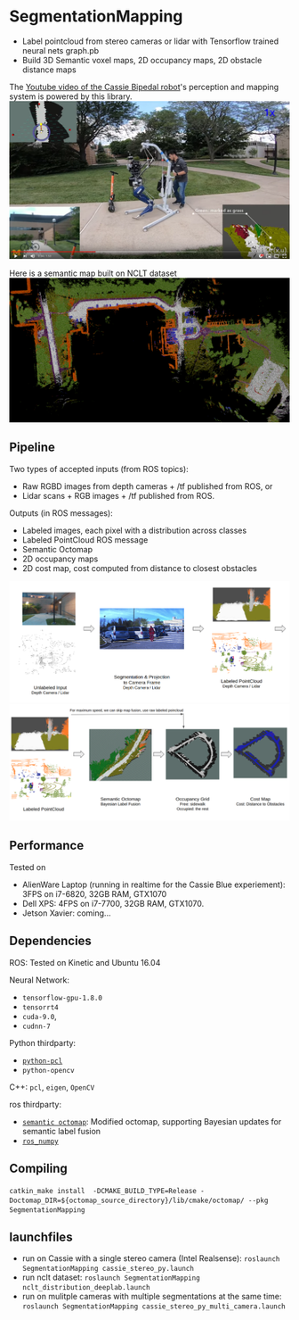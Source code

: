 # SegmentationMapping
* Label pointcloud from stereo cameras or lidar with Tensorflow trained neural nets graph.pb
* Build 3D Semantic voxel maps, 2D occupancy maps, 2D obstacle distance maps

The [Youtube video of the Cassie Bipedal robot](https://www.youtube.com/watch?v=f-FvcHOQXPc)'s perception and mapping system is powered by this library.
[![Cassie goes autonomous on Umich's wavefield](https://raw.githubusercontent.com/UMich-BipedLab/SegmentationMapping/multi-camera/ytb.png)](https://www.youtube.com/watch?v=f-FvcHOQXPc)

Here is a semantic map built on NCLT dataset
![The Semantic Map build on NCLT dataset](https://raw.githubusercontent.com/UMich-BipedLab/SegmentationMapping/multi-camera/octomap.png "NCLT octomap")


## Pipeline
Two types of accepted inputs (from ROS topics): 
* Raw RGBD images from depth cameras + /tf published from ROS, or
* Lidar scans +  RGB images + /tf published from ROS.


Outputs (in ROS messages):
* Labeled images, each pixel with a distribution across classes
* Labeled PointCloud ROS message
* Semantic Octomap
* 2D occupancy maps 
* 2D cost map, cost computed from distance to closest obstacles

![alt text](https://raw.githubusercontent.com/UMich-BipedLab/SegmentationMapping/multi-camera/1.png "Pipeline_1")
![alt text](https://raw.githubusercontent.com/UMich-BipedLab/SegmentationMapping/multi-camera/2.png "Pipeline_2")

## Performance
Tested on
* AlienWare Laptop (running in realtime for the Cassie Blue experiement): 3FPS on i7-6820, 32GB RAM, GTX1070
* Dell XPS: 4FPS on i7-7700, 32GB RAM, GTX1070.
* Jetson Xavier: coming...

## Dependencies
ROS: Tested on Kinetic and Ubuntu 16.04

Neural Network: 
* `tensorflow-gpu-1.8.0` 
* `tensorrt4`
* `cuda-9.0`,
* `cudnn-7`

Python thirdparty: 
* [`python-pcl`](https://github.com/strawlab/python-pcl) 
* `python-opencv`

C++: `pcl`, `eigen`, `OpenCV`

ros thirdparty: 
* [`semantic octomap`](https://github.com/UMich-BipedLab/octomap.git): Modified octomap, supporting Bayesian updates for semantic label fusion
* [`ros_numpy`](https://github.com/eric-wieser/ros_numpy)

## Compiling
`catkin_make install  -DCMAKE_BUILD_TYPE=Release -Doctomap_DIR=${octomap_source_directory}/lib/cmake/octomap/ --pkg SegmentationMapping`

## launchfiles
* run on Cassie with a single stereo camera (Intel Realsense): `roslaunch SegmentationMapping cassie_stereo_py.launch`
* run nclt dataset: `roslaunch SegmentationMapping nclt_distribution_deeplab.launch`
* run on mulitple cameras with multiple segmentations at the same time: `roslaunch SegmentationMapping cassie_stereo_py_multi_camera.launch`

<!---
# parameters in the launch file
*  `bagfile`: The path of the bag file
* `neural_net_graph_path`: The path of the neural network graph.pb file
* `is_output_distribution`: whether we need the distribution of all classes, or just the final label (the class with the max probability)
* `neural_net_input_width`: the width of the neural network input
* `neural_net_input_height`: the height of the neural network input
* `lidar`: the topic of lidar Pointcloud2
* `velodyne_synced_path`: for nclt, the pointcloud comes from synced files, instead of subcriptions from topics
* `camera_num`: the number of cameras
* `image_0`: the image topic of 0-th camera. Use `image_[0-9]` to indexing camera topics. There can be mulitple cameras
* `cam_intrinsic_0`: the `npy` file containing the intrinsic transformation of 0-th camera. Use `image_[0-9]` to indexing camera topics. Distortion is not taken into account
* `cam2lidar_file_0`: the `npy` file containing camera to lidar transformation of 0-th camera. Use `image_[0-9]` to indexing camera topics
* `cam_distortion_0`: the txt file contaning dense map from undistorted images to distorted images for this (0-th in the example) camera


On NCLT: Generate cam2lidar npy given measured transformation
`cd config/; python generate_cam2lidar.py`. Note that you have to hand-type in the `[x,y,z, roll, pitch, yawn]` in `generate_cam2lidar.py`
--->

